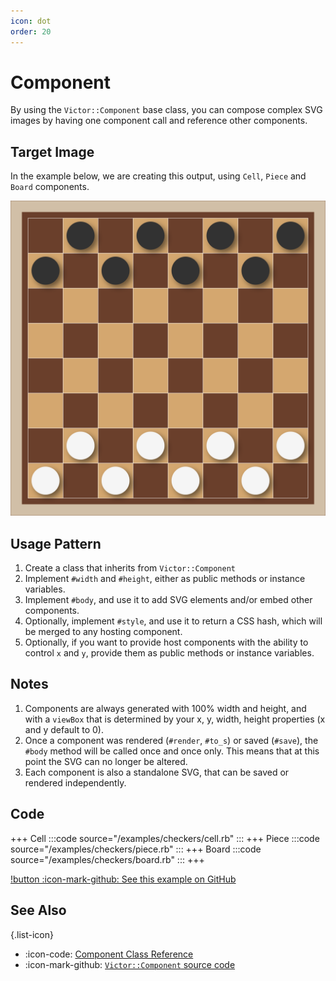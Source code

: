 ```yaml
---
icon: dot
order: 20
---
```


# Component

By using the `Victor::Component` base class, you can compose complex SVG images
by having one component call and reference other components.

## Target Image

In the example below, we are creating this output, using `Cell`, `Piece` and 
`Board` components.

![](/examples/checkers/filled-board.svg)

## Usage Pattern

1. Create a class that inherits from `Victor::Component`
2. Implement `#width` and `#height`, either as public methods or instance variables.
3. Implement `#body`, and use it to add SVG elements and/or embed other components.
4. Optionally, implement `#style`, and use it to return a CSS hash, which will be 
   merged to any hosting component.
5. Optionally, if you want to provide host components with the ability to
   control `x` and `y`, provide them as public methods or instance variables.

## Notes

1. Components are always generated with 100% width and height, and with a
   `viewBox` that is determined by your x, y, width, height properties (x and y 
   default to 0).
2. Once a component was rendered (`#render`, `#to_s`) or saved (`#save`), the
   `#body` method will be called once and once only. This means that at this
   point the SVG can no longer be altered.
3. Each component is also a standalone SVG, that can be saved or rendered 
   independently.

## Code

+++ Cell
:::code source="/examples/checkers/cell.rb" :::
+++ Piece
:::code source="/examples/checkers/piece.rb" :::
+++ Board
:::code source="/examples/checkers/board.rb" :::
+++

[!button :icon-mark-github: See this example on GitHub](https://github.com/DannyBen/victor-book/tree/master/src/examples/checkers)

## See Also

{.list-icon}
- :icon-code: [Component Class Reference](/class-reference/component)
- :icon-mark-github: [`Victor::Component` source code](https://github.com/DannyBen/victor/blob/master/lib/victor/component.rb)

